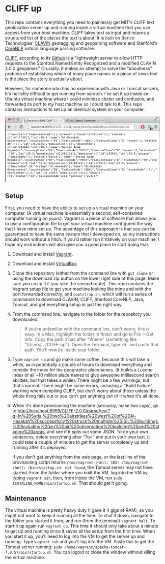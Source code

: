 CLIFF up
=========

This repo contains everything you need to painlessly get MIT's CLIFF
text geolocation server up and running inside a virtual machine that you can access
from your host machine. CLIFF takes text as input and returns a structured list
of the places the text is about. It is built on Berico Technologies'
[CLAVIN](https://github.com/Berico-Technologies/CLAVIN) geotagging and
geoparsing software and Stanford's
[CoreNLP](http://nlp.stanford.edu/software/corenlp.shtml) natural language
parsing software.

[CLIFF](http://cliff.mediameter.org/), according to its
[Github](https://github.com/c4fcm/CLIFF) is a "lightweight server to allow HTTP
requests to the Stanford Named Entity Recognized and a modified CLAVIN 2.0.0
geoparser." Crucially, it makes an attempt to solve the "aboutness" problem
of establishing which of many place names in a piece of news text is the place
the story is actually about.

However, for someone who has no experience with Java or Tomcat servers, it's
hellishly difficult to get running from scratch. I've set it up inside an
Ubuntu virtual machine where I could minimize clutter and confusion, and
forwarded its port to my host machine so I could talk to it. This repo contains
instructions to set up an identical system on your computer.

![Screenshot of CLIFF on a localhost](Motivational_screenshot.png)

Setup
--------

First, you need to have the ability to set up a virtual machine on your
computer. (A virtual machine is essentially a second, self-contained computer
running on yours). Vagrant is a piece of software that allows you to use a
configuration file to get your virtual machine configured the way that I have
mine set up. The advantage of this approach is that you can be guarenteed to
have the same system that I developed on, so my instructions should work
without a hitch. If you'd rather run it natively on your machine, I hope my
instructions will also give you a good place to start doing that.

1. Download and install [Vagrant](https://docs.vagrantup.com/v2/installation/).

2. Download and install [VirtualBox](https://www.virtualbox.org/wiki/Downloads).

3. Clone this repository (either from the command line with `git clone` or
   using the download zip button on the lower right side of this page. Make
   sure you unzip it if you take the second route). This repo contains the
   Vagrant setup file to get your machine looking like mine and with the port
   forwarded correctly, and `bootstrap.sh`, which will run a series of commands
   to download CLAVIN, CLIFF, Stanford CoreNLP, Java, Tomcat, and get
   everything setup in just the right way.

4. From the command line, navigate to the folder for the repository you
   downloaded. 
   
   > If you're unfamiliar with the command line, don't worry, this
   > is easy. In a Mac, highlight the folder in finder and go to File > Get Info.
   > Copy the path it has after "Where" (something like "/Users/.../CLIFF-up").
   > Open the Terminal, type `cd ` and paste that path. You'll now be inside your
   > folder.

5.  Type `vagrant up` and go make some coffee, because this will take a while,
     as in potentially a couple of hours to download everything and compile the
     index for the geographic placenames. (It builds a Lucene index of all ~10
     million place names to give awesome millisecond search abilities, but that
     takes a while). There might be a few warnings, but that's normal. There
     might be some errors, including a "Build Failure" warning when compiling
     CLIFF, but don't worry about those unless the whole thing fails out or you
     can't get anything out of it when it's all done.

6. When it's done provisioning the machine (seriously, make two cups), go to
   <http://localhost:8999/CLIFF-2.0.0/parse/text?q=In%20Syria,%20two%20airstrikes%20west%20of%20Al-Hasakah%20successfully%20struck%20multiple%20ISIL%20buildings,%20including%20an%20air%20observation%20building%20and%20staging%20areas.>
   and see if it spits out some JSON.  To do your own sentences, delete
   everything after "?q=" and put in your own text. It could take a couple of
   minutes to get the server completely up and running after it's deployed.

   If you don't get anything from the web page, or the last line of the
   provisioning script returns `/tmp/vagrant-shell: 102: /tmp/vagrant-shell:
   /bin/startup.sh: not found`, the Tomcat server may not have started. From
   the folder where you built the VM, log into the VM by typing `vagrant ssh`,
   then, from inside the VM, run `sudo $CATALINA_HOME/bin/startup.sh`. That
   should get it going.

Maintenance 
-------- 

The virtual machine is pretty heavy duty (I gave it 4 gigs
of RAM), so you might not want to keep it running all the time. To shut it
down, navigate to the folder you started it from, and run (from the terminal)
`vagrant halt`. To start it up again run `vagrant up`. This time it should only
take about a minute to get up and running since it saves all the setup from the
first time. When you start it up, you'll need to log into the VM to get the
server up and running. Type `vagrant ssh` and you'll log into the VM. Paste
this to get the Tomcat server running: `sudo
/home/vagrant/apache-tomcat-7.0.57/bin/startup.sh`. You can logout or close the
window without killing the virtual machine.




